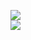 [![](https://img.shields.io/badge/Made%20With-Github%20Spray-lightgrey.svg?style=for-the-badge&logo=github)](https://github.com/Annihil/github-spray#6957)  
[![](https://i.imgur.com/2DrTn0Z.gif)](https://github.com/Annihil/github-spray)